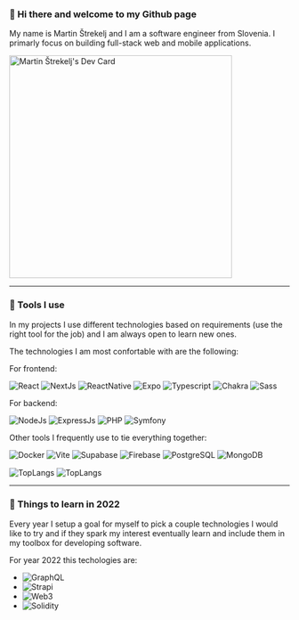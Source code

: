 ### 👋 Hi there and welcome to my Github page 

My name is Martin Štrekelj and I am a software engineer from Slovenia. I primarly focus on building full-stack web and mobile applications.


<a href="https://app.daily.dev/MartinStrekelj"><img src="https://api.daily.dev/devcards/3007ed7d9afb4abca106bf6ba7ddd53d.png?r=2az" width="400" alt="Martin Štrekelj's Dev Card"/></a>

---

### 🧰 Tools I use 

In my projects I use different technologies based on requirements (use the right tool for the job) and I am always open to learn new ones. 

The technologies I am most confortable with are the following:

For frontend:
<p>
  <img alt="React" src="https://img.shields.io/badge/React-61DAFB?logo=react&logoColor=white&style=for-the-badge" />
  <img alt="NextJs" src="https://img.shields.io/badge/Next.js-000000?logo=next.js&logoColor=white&style=for-the-badge" />
  <img alt="ReactNative" src="https://img.shields.io/badge/React Native-61DAFB?logo=react&logoColor=white&style=for-the-badge" />
  <img alt="Expo" src="https://img.shields.io/badge/Expo-000020?logo=expo&logoColor=white&style=for-the-badge" />
  <img alt="Typescript" src="https://img.shields.io/badge/TypeScript-3178C6?logo=TypeScript&logoColor=white&style=for-the-badge" />
  <img alt="Chakra" src="https://img.shields.io/badge/ChakraUI-319795?logo=chakraUI&logoColor=white&style=for-the-badge" />
  <img alt="Sass" src="https://img.shields.io/badge/Sass-CC6699?logo=sass&logoColor=white&style=for-the-badge" />
</p>

For backend:

<p>
   <img alt="NodeJs" src="https://img.shields.io/badge/Node-339933?logo=node.js&logoColor=white&style=for-the-badge" />
  <img alt="ExpressJs" src="https://img.shields.io/badge/Express-319795?logo=express&logoColor=white&style=for-the-badge" />
  <img alt="PHP" src="https://img.shields.io/badge/PHP-777BB4?logo=php&logoColor=white&style=for-the-badge" />
  <img alt="Symfony" src="https://img.shields.io/badge/Symfony-000000?logo=symfony&logoColor=white&style=for-the-badge" />
</p>

Other tools I frequently use to tie everything together:

<p>
  <img alt="Docker" src="https://img.shields.io/badge/Docker-2496ED?logo=docker&logoColor=white&style=for-the-badge" />
  <img alt="Vite" src="https://img.shields.io/badge/Vite-646CFF?logo=vite&logoColor=white&style=for-the-badge" />
  <img alt="Supabase" src="https://img.shields.io/badge/Supabase-3ECF8E?logo=supabase&logoColor=white&style=for-the-badge" />
  <img alt="Firebase" src="https://img.shields.io/badge/Firebase-FFCA28?logo=Firebase&logoColor=white&style=for-the-badge" />
  <img alt="PostgreSQL" src="https://img.shields.io/badge/PostgreSQL-4169E1?logo=PostgreSQL&logoColor=white&style=for-the-badge" />
  <img alt="MongoDB" src="https://img.shields.io/badge/MongoDB-47A248?logo=MongoDB&logoColor=white&style=for-the-badge" />
</p>

<img align="center" alt="TopLangs" src="https://github-readme-stats.vercel.app/api/?username=MartinStrekelj&hide=python,html,css&theme=onedark&count_private=true&show_icons=true" />

<img align="center" alt="TopLangs" src="https://github-readme-stats.vercel.app/api/top-langs/?username=MartinStrekelj&hide=python,html,css&theme=onedark&count_private=true&show_icons=true" />

---

### 🌱 Things to learn in 2022

Every year I setup a goal for myself to pick a couple technologies I would like to try and if they spark my interest eventually learn and include them in my toolbox for developing software.

For year 2022 this techologies are:
 
<ul>
  <li><img alt="GraphQL" src="https://img.shields.io/badge/GraphQL-E10098?logo=graphQL&logoColor=white&style=flat" /></li>
  <li><img alt="Strapi" src="https://img.shields.io/badge/Strapi-2F2E8B?logo=strapi&logoColor=white&style=flat" /></li>
  <li><img alt="Web3" src="https://img.shields.io/badge/web3-F16822?logo=web3.js&logoColor=white&style=flat" /></li>
  <li><img alt="Solidity" src="https://img.shields.io/badge/Solidity-363636?logo=solidity&logoColor=white&style=flat" /></li>
</ul>

<!--
**MartinStrekelj/MartinStrekelj** is a ✨ _special_ ✨ repository because its `README.md` (this file) appears on your GitHub profile.

Here are some ideas to get you started:

- 🔭 I’m currently working on ...
- 🌱 I’m currently learning ...
- 👯 I’m looking to collaborate on ...
- 🤔 I’m looking for help with ...
- 💬 Ask me about ...
- 📫 How to reach me: ...
- 😄 Pronouns: ...
- ⚡ Fun fact: ...
-->
